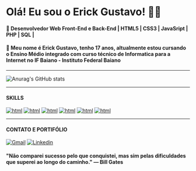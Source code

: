 
# Olá! Eu sou o Erick Gustavo! 👋🏼
#### 🔭 Desenvolvedor Web Front-End e Back-End | HTML5 | CSS3 | JavaSript | PHP | SQL | 

#### 🌱 Meu nome é Erick Gustavo, tenho 17 anos, altualmente estou cursando o Ensino Médio integrado com curso técnico de Informatica para a Internet no IF Baiano - Instituto Federal Baiano
<hr>

![Anurag's GitHub stats](https://github-readme-stats.vercel.app/api?username=ErickGuxta&show_icons=true&theme=transparent)


<hr>

#### SKILLS

[![html](https://img.shields.io/badge/HTML5-E34F26?style=for-the-badge&logo=html5&logoColor=white)]()
[![html](https://img.shields.io/badge/CSS3-1572B6?style=for-the-badge&logo=css3&logoColor=white)]()
[![html](https://img.shields.io/badge/Sass-CC6699?style=for-the-badge&logo=sass&logoColor=white)]()
[![html](https://img.shields.io/badge/PHP-777BB4?style=for-the-badge&logo=php&logoColor=white)]()
[![html](https://img.shields.io/badge/Django-092E20?style=for-the-badge&logo=django&logoColor=white)]()
[![html](https://img.shields.io/badge/MySQL-00000F?style=for-the-badge&logo=mysql&logoColor=white)]()

<hr>

#### CONTATO E PORTIFÓLIO

[![Gmail](https://img.shields.io/badge/Gmail-D14836?style=for-the-badge&logo=gmail&logoColor=white)](https://mail.google.com/mail/u/0/?ogbl#inbox)
[![Linkedin](https://img.shields.io/badge/LinkedIn-0077B5?style=for-the-badge&logo=linkedin&logoColor=white)](https://www.linkedin.com/feed/?trk=guest_homepage-basic_google-one-tap-submit)

#### "Não comparei sucesso pelo que conquistei, mas sim pelas dificuldades que superei ao longo do caminho." — Bill Gates
